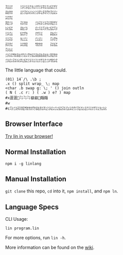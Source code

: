 ```
㍃㍈　　㌡㌡㍈㍔㍌㌡㌟㌴㌮㌽
㌚㌗　　㍈㍃㍖㍖㌡㌠㌇㌙㍃㌫
㌶㌟　　　　　　　　　　　　
㌕㌄　　㌲㌗　　㌄㌲㌡㌲㌕㌽
㍖㌮　　㌚㌄　　㌫㍊㌂㍔㌮㌂
㌡㌴　　㌮㌙　　㍌㍊　　㌚㌫
㍊㌲　　㍔㌭　　㌭㌫　　㌂㌙
㌇㌟　　㌶㌕　　㌖㌗　　㌲㌮
㌂㍖　　　　　　　　　　　　
㌄㌶㌖㌚㍌㌫㌙㌮㌚㌚㌚㍔㌕㌗
㌄㌫㌲㍖㌠㌮㌡㍑㍑㍌㍈㌄㌖㌶
```

The little language that could.

```
(01) 14`/\ .\b ;
.x () split wrap_ \; map
<char .b swap g: \; ' () join outln
( N ( .c r: ) ( .w ) e? ) map
#x㿿㿿㌳㌳㌳㼳㼳㿳㿳
#w　
#c㌂㌄㌇㌕㌖㌗㌙㌚㌟㌠㌡㌫㌭㌮㌲㌴㌶㌽㍃㍇㍈㍊㍌㍑㍔㍖
```

## Browser Interface

[Try lin in your browser!](https://replit.com/@molarmanful/try-lin)

## Normal Installation

    npm i -g linlang

## Manual Installation

`git clone` this repo, `cd` into it, `npm install`, and `npm ln`.

## Language Specs

CLI Usage:

    lin program.lin

For more options, run `lin -h`.

More information can be found on the [wiki](https://github.com/molarmanful/lin/wiki).